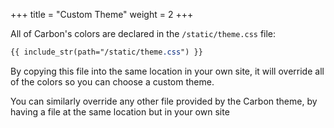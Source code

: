 +++
title = "Custom Theme"
weight = 2
+++

All of Carbon's colors are declared in the `/static/theme.css` file:

```css
{{ include_str(path="/static/theme.css") }}
```

By copying this file into the same location in your own site, it will override all of the colors so you can choose a custom theme.

<tip>
  You can similarly override any other file provided by the Carbon theme, by having a file at the same location but in your own site
</tip>

